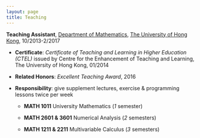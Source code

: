 ```yaml
---
layout: page
title: Teaching
---
```


**Teaching Assistant**, [Department of Mathematics](https://hkumath.hku.hk/web/index.php), [The University of Hong Kong](https://www.hku.hk/), 10/2013-2/2017

* **Certificate**: *Certificate of Teaching and Learning in Higher Education (CTEL)* issued by Centre for the Enhancement of Teaching and Learning, The University of Hong Kong, 01/2014

* **Related Honors**:  *Excellent Teaching Award*, 2016

* **Responsibility**: give supplement lectures, exercise & programming lessons twice per week

   * **MATH 1011** University Mathematics \(*1* semester\) 

   * **MATH 2601 & 3601** Numerical Analysis \(*2* semesters\) 

   * **MATH 1211 & 2211** Multivariable Calculus \(*3* semesters\) 

